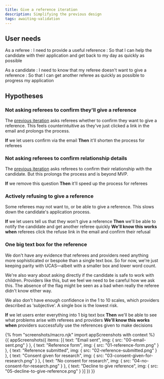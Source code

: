 ```yaml
---
title: Give a reference iteration
description: Simplifying the previous design
tags: awaiting-validation
---
```


## User needs

As a referee
: I need to provide a useful reference
: So that I can help the candidate with their application and get back to my day as quickly as possible

As a candidate
: I need to know that my referee doesn't want to give a reference
: So that I can get another referee as quickly as possible to progress my application

## Hypotheses

### Not asking referees to confirm they'll give a reference

The [previous iteration](/apply-for-teacher-training/give-a-reference) asks referees whether to confirm they want to give a reference. This feels counterintuitive as they've just clicked a link in the email and prolongs the process.

**If** we let users confirm via the email
**Then** it'll shorten the process for referees

### Not asking referees to confirm relationship details

The [previous iteration](/apply-for-teacher-training/give-a-reference) asks referees to confirm their relationship with the candidate. But this prolongs the process and is beyond MVP.

**If** we remove this question
**Then** it'll speed up the process for referees

### Actively refusing to give a reference

Some referees may not want to, or be able to give a reference. This slows down the candidate's application process.

**If** we let users tell us that they won't give a reference
**Then** we'll be able to notify the candidate and get another referee quickly
**We'll know this works when** referees click the refuse link in the email and confirm their refusal

### One big text box for the reference

We don't have any evidence that referees and providers need anything more sophisticated or bespoke than a single text box. So for now, we're just keeping parity with UCAS—albeit with a smaller box and lower word count.

We're also wary about asking directly if the candidate is safe to work with children. Providers like this, but we feel we need to be careful how we ask this. The absence of the flag might be seen as a bad when really the referee didn't know either way.

We also don't have enough confidence in the 1 to 10 scales, which providers described as ‘subjective’. A single box is the lowest risk.

**If** we let users enter everything into 1 big text box
**Then** we'll be able to see what problems arise with referees and providers
**We'll know this works when** providers successfully use the references given to make decisions

{% from "screenshots/macro.njk" import appScreenshots with context %}
{{ appScreenshots({
  items: [{
      text: "Email sent",
      img: { src: "00-email-sent.png" }
    }, {
      text: "Reference form",
      img: { src: "01-reference-form.png" }
    }, {
      text: "Reference submitted",
      img: { src: "02-reference-submitted.png" }
    }, {
      text: "Consent given for research",
      img: { src: "03-consent-given-for-research.png" }
    }, {
      text: "No consent for research",
      img: { src: "04-no-consent-for-research.png" }
    }, {
      text: "Decline to give reference",
      img: { src: "05-decline-to-give-reference.png" }
    }]
}) }}
